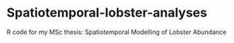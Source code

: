 # Spatiotemporal-lobster-analyses
R code for my MSc thesis: Spatiotemporal Modelling of Lobster Abundance
